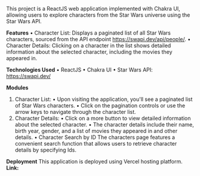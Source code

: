 This project is a ReactJS web application implemented with Chakra UI, allowing users to explore characters from the Star Wars universe using the Star Wars API.

**Features**
•	Character List: Displays a paginated list of all Star Wars characters, sourced from the API endpoint https://swapi.dev/api/people/.
•	Character Details: Clicking on a character in the list shows detailed information about the selected character, including the movies they appeared in.

**Technologies Used**
•	ReactJS
•	Chakra UI
•	Star Wars API: https://swapi.dev/

**Modules**
1.	Character List:
   •	Upon visiting the application, you'll see a paginated list of Star Wars characters.
   •	Click on the pagination controls or use the arrow keys to navigate through the character list.
2.	Character Details:
   •	Click on a more button to view detailed information about the selected character.
   •	The character details include their name, birth year, gender, and a list of movies they appeared in and other details.
   •	Character Search by ID
      The characters page features a convenient search function that allows users to retrieve character details by specifying Ids. 

**Deployment**
This application is deployed using Vercel hosting platform. 
**Link:**

